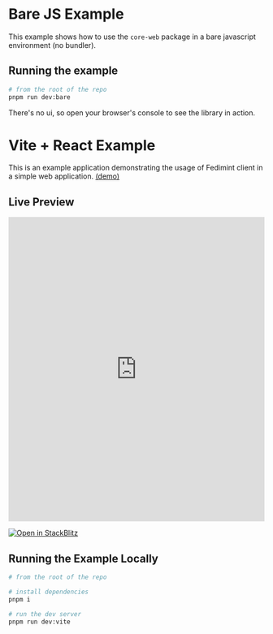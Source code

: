 # Bare JS Example

This example shows how to use the `core-web` package in a bare javascript environment (no bundler).

## Running the example

```bash
# from the root of the repo
pnpm run dev:bare
```

There's no ui, so open your browser's console to see the library in action.


# Vite + React Example

This is an example application demonstrating the usage of Fedimint client in a simple web application. [(demo)](https://fedimint.github.io/fedimint-web-sdk/)

## Live Preview

<iframe src="https://stackblitz.com/github/fedimint/fedimint-web-sdk/tree/main/examples/vite-core?embed=1" style="width: 100%; height: 600px; border: 0;"></iframe>

[![Open in StackBlitz](https://developer.stackblitz.com/img/open_in_stackblitz.svg)](https://stackblitz.com/github/fedimint/fedimint-web-sdk/tree/main/examples/vite-core)

## Running the Example Locally

```bash
# from the root of the repo

# install dependencies
pnpm i

# run the dev server
pnpm run dev:vite
```
